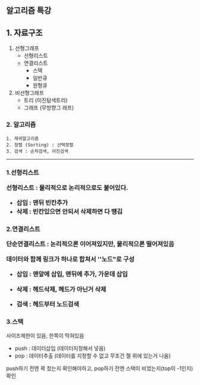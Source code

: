 ## 알고리즘 특강

## 1. 자료구조 

1. 선형그래프
   - 선형리스트
   - 연결리스트
     - 스택
     - 일반큐
     - 원형큐
2. 비선형그래프
   - 트리 (이진탐색트리)
   - 그래프 (무방향그 래프)

### 2. 알고리즘

 	1. 재귀알고리즘
 	2. 정렬 (Sorting) : 선택정렬
 	3. 검색 : 순차검색, 이진검색



<hr>



<h3>1.선형리스트

선형리스트 : 물리적으로 논리적으로도 붙어있다. 

- 삽입 : 맨뒤 빈칸추가
- 삭제 : 빈칸있으면 안되서 삭제하면 다 떙김



<h3>2.연결리스트

단순연결리스트 : 논리적으론 이어져있지만, 물리적으론 떨어져있음 

데이터와 함께 링크가 하나로 합쳐서 ''노드"로 구성

- 삽입 : 맨앞에 삽입, 맨뒤에 추가, 가운데 삽입

- 삭제 : 헤드삭제, 헤드가 아닌거 삭제

- 검색 : 헤드부터 노드검색

  

<h3>3.스택</h3>

사이즈제한이 있음, 한쪽이 막혀있음

- push : 데이터삽입 (데이터지정해서 넣음)
- pop : 데이터추출 (데이터를 지정할 수 없고 무조건 젤 위에 있는거 나옴)

push하기 전엔 꽉 찼는지 확인해야하고, pop하기 전엔 스택이 비었는지(top이 -1인지) 확인 